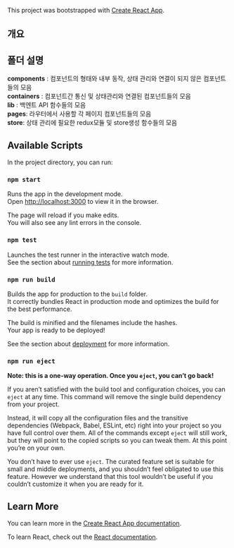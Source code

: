 This project was bootstrapped with [Create React App](https://github.com/facebook/create-react-app).

## 개요

## 폴더 설명

**components** : 컴포넌트의 형태와 내부 동작, 상태 관리와 연결이 되지 않은 컴포넌트들의 모음  
**containers** : 컴포넌트간 통신 및 상태관리와 연결된 컴포넌트들의 모음  
**lib** : 백엔트 API 함수들의 모음  
**pages**: 라우터에서 사용할 각 페이지 컴포넌트들의 모음  
**store**: 상태 관리에 필요한 redux모듈 및 store생성 함수들의 모음

## Available Scripts

In the project directory, you can run:

### `npm start`

Runs the app in the development mode.<br>
Open [http://localhost:3000](http://localhost:3000) to view it in the browser.

The page will reload if you make edits.<br>
You will also see any lint errors in the console.

### `npm test`

Launches the test runner in the interactive watch mode.<br>
See the section about [running tests](https://facebook.github.io/create-react-app/docs/running-tests) for more information.

### `npm run build`

Builds the app for production to the `build` folder.<br>
It correctly bundles React in production mode and optimizes the build for the best performance.

The build is minified and the filenames include the hashes.<br>
Your app is ready to be deployed!

See the section about [deployment](https://facebook.github.io/create-react-app/docs/deployment) for more information.

### `npm run eject`

**Note: this is a one-way operation. Once you `eject`, you can’t go back!**

If you aren’t satisfied with the build tool and configuration choices, you can `eject` at any time. This command will remove the single build dependency from your project.

Instead, it will copy all the configuration files and the transitive dependencies (Webpack, Babel, ESLint, etc) right into your project so you have full control over them. All of the commands except `eject` will still work, but they will point to the copied scripts so you can tweak them. At this point you’re on your own.

You don’t have to ever use `eject`. The curated feature set is suitable for small and middle deployments, and you shouldn’t feel obligated to use this feature. However we understand that this tool wouldn’t be useful if you couldn’t customize it when you are ready for it.

## Learn More

You can learn more in the [Create React App documentation](https://facebook.github.io/create-react-app/docs/getting-started).

To learn React, check out the [React documentation](https://reactjs.org/).
